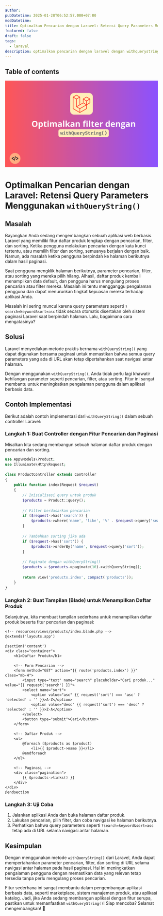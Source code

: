 ```yaml
---
author: 
pubDatetime: 2025-01-28T06:52:57.000+07:00
modDatetime: 
title: Optimalkan Pencarian dengan Laravel: Retensi Query Parameters Menggunakan `withQueryString()`
featured: false
draft: false
tags:
  - laravel
description: optimalkan pencarian dengan laravel dengan withquerystring
---
```


## Table of contents

![withQueryString](../../assets/images/withQueryString.png)

# Optimalkan Pencarian dengan Laravel: Retensi Query Parameters Menggunakan `withQueryString()`

## Masalah

Bayangkan Anda sedang mengembangkan sebuah aplikasi web berbasis Laravel yang memiliki fitur daftar produk lengkap dengan pencarian, filter, dan sorting. Ketika pengguna melakukan pencarian dengan kata kunci tertentu, atau memilih filter dan sorting, semuanya berjalan dengan baik. Namun, ada masalah ketika pengguna berpindah ke halaman berikutnya dalam hasil paginasi.

Saat pengguna mengklik halaman berikutnya, parameter pencarian, filter, atau sorting yang mereka pilih hilang. Alhasil, daftar produk kembali menampilkan data default, dan pengguna harus mengulang proses pencarian atau filter mereka. Masalah ini tentu mengganggu pengalaman pengguna dan dapat menurunkan tingkat kepuasan mereka terhadap aplikasi Anda.

Masalah ini sering muncul karena query parameters seperti `?search=keyword&sort=asc` tidak secara otomatis disertakan oleh sistem paginasi Laravel saat berpindah halaman. Lalu, bagaimana cara mengatasinya?

## Solusi

Laravel menyediakan metode praktis bernama `withQueryString()` yang dapat digunakan bersama paginasi untuk memastikan bahwa semua query parameters yang ada di URL akan tetap dipertahankan saat navigasi antar halaman.

Dengan menggunakan `withQueryString()`, Anda tidak perlu lagi khawatir kehilangan parameter seperti pencarian, filter, atau sorting. Fitur ini sangat membantu untuk meningkatkan pengalaman pengguna dalam aplikasi berbasis data.

## Contoh Implementasi

Berikut adalah contoh implementasi dari `withQueryString()` dalam sebuah controller Laravel:

### Langkah 1: Buat Controller dengan Fitur Pencarian dan Paginasi

Misalkan kita sedang membangun sebuah halaman daftar produk dengan pencarian dan sorting.

```php
use App\Models\Product;
use Illuminate\Http\Request;

class ProductController extends Controller
{
    public function index(Request $request)
    {
        // Inisialisasi query untuk produk
        $products = Product::query();

        // Filter berdasarkan pencarian
        if ($request->has('search')) {
            $products->where('name', 'like', '%' . $request->query('search') . '%');
        }

        // Tambahkan sorting jika ada
        if ($request->has('sort')) {
            $products->orderBy('name', $request->query('sort'));
        }

        // Paginate dengan withQueryString()
        $products = $products->paginate(10)->withQueryString();

        return view('products.index', compact('products'));
    }
}
```

### Langkah 2: Buat Tampilan (Blade) untuk Menampilkan Daftar Produk

Selanjutnya, kita membuat tampilan sederhana untuk menampilkan daftar produk beserta fitur pencarian dan paginasi:

```blade
<!-- resources/views/products/index.blade.php -->
@extends('layouts.app')

@section('content')
<div class="container">
    <h1>Daftar Produk</h1>

    <!-- Form Pencarian -->
    <form method="GET" action="{{ route('products.index') }}" class="mb-4">
        <input type="text" name="search" placeholder="Cari produk..." value="{{ request('search') }}">
        <select name="sort">
            <option value="asc" {{ request('sort') === 'asc' ? 'selected' : '' }}>A-Z</option>
            <option value="desc" {{ request('sort') === 'desc' ? 'selected' : '' }}>Z-A</option>
        </select>
        <button type="submit">Cari</button>
    </form>

    <!-- Daftar Produk -->
    <ul>
        @foreach ($products as $product)
            <li>{{ $product->name }}</li>
        @endforeach
    </ul>

    <!-- Paginasi -->
    <div class="pagination">
        {{ $products->links() }}
    </div>
</div>
@endsection
```

### Langkah 3: Uji Coba

1. Jalankan aplikasi Anda dan buka halaman daftar produk.
2. Lakukan pencarian, pilih filter, dan coba navigasi ke halaman berikutnya.
3. Perhatikan bahwa query parameters seperti `?search=keyword&sort=asc` tetap ada di URL selama navigasi antar halaman.

## Kesimpulan

Dengan menggunakan metode `withQueryString()` dari Laravel, Anda dapat mempertahankan parameter pencarian, filter, dan sorting di URL selama navigasi antar halaman pada hasil paginasi. Hal ini meningkatkan pengalaman pengguna dengan memastikan data yang relevan tetap tersedia tanpa perlu mengulang proses pencarian.

Fitur sederhana ini sangat membantu dalam pengembangan aplikasi berbasis data, seperti marketplace, sistem manajemen produk, atau aplikasi katalog. Jadi, jika Anda sedang membangun aplikasi dengan fitur serupa, pastikan untuk memanfaatkan `withQueryString()`! Siap mencoba? Selamat mengembangkan! 🚀
